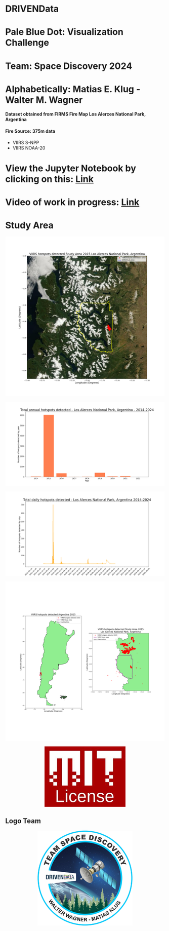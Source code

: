 # DRIVENData
# Pale Blue Dot: Visualization Challenge
# Team: Space Discovery 2024
# Alphabetically: Matias E. Klug - Walter M. Wagner

#### **Dataset obtained from FIRMS Fire Map Los Alerces National Park, Argentina**

#### **Fire Source: 375m data**
  * VIIRS S-NPP
  * VIIRS NOAA-20

# **View the Jupyter Notebook by clicking on this: [Link](https://github.com/walterm128/drivendata2024visual/blob/main/VIIRSChallengeFinal.ipynb)**

# **Video of work in progress: [Link](https://youtu.be/rdi4twwtL0k)**

# Study Area
<p align="center">
<img src="HSStudyArea.png" alt="image" height="auto">
</p>
<p align="center">
<img src="Annualhotspots2014-2024.png" alt="image" height="auto">
</p>
<p align="center">
<img src="Dailyhotspots2012-2021.png" alt="image" height="auto">
</p>
<p align="center">
<img src="HSArgentina-StudyArea.png" alt="image" height="auto">
</p>
<p align="center">
<img src="MITLicenseLogo.jpg" alt="image" height="auto">
</p>
<h2>Logo Team</h2>
<p align="center">
<img src="logo.png" alt="image" width="300" height="auto">
</p>
